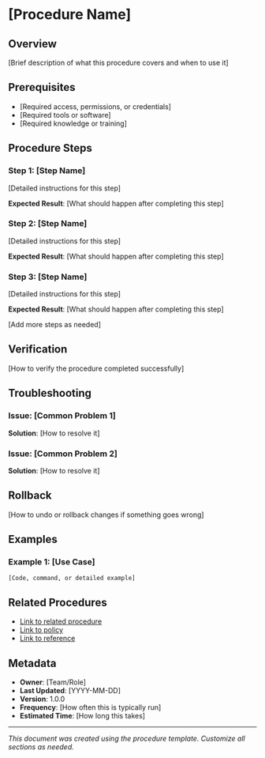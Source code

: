 # [Procedure Name]

## Overview

[Brief description of what this procedure covers and when to use it]

## Prerequisites

- [Required access, permissions, or credentials]
- [Required tools or software]
- [Required knowledge or training]

## Procedure Steps

### Step 1: [Step Name]

[Detailed instructions for this step]

**Expected Result**: [What should happen after completing this step]

### Step 2: [Step Name]

[Detailed instructions for this step]

**Expected Result**: [What should happen after completing this step]

### Step 3: [Step Name]

[Detailed instructions for this step]

**Expected Result**: [What should happen after completing this step]

[Add more steps as needed]

## Verification

[How to verify the procedure completed successfully]

## Troubleshooting

### Issue: [Common Problem 1]
**Solution**: [How to resolve it]

### Issue: [Common Problem 2]
**Solution**: [How to resolve it]

## Rollback

[How to undo or rollback changes if something goes wrong]

## Examples

### Example 1: [Use Case]
```
[Code, command, or detailed example]
```

## Related Procedures

- [Link to related procedure](related-procedure.md)
- [Link to policy](../policies/related-policy.md)
- [Link to reference](../references/related-reference.md)

## Metadata

- **Owner**: [Team/Role]
- **Last Updated**: [YYYY-MM-DD]
- **Version**: 1.0.0
- **Frequency**: [How often this is typically run]
- **Estimated Time**: [How long this takes]

---

*This document was created using the procedure template. Customize all sections as needed.*
